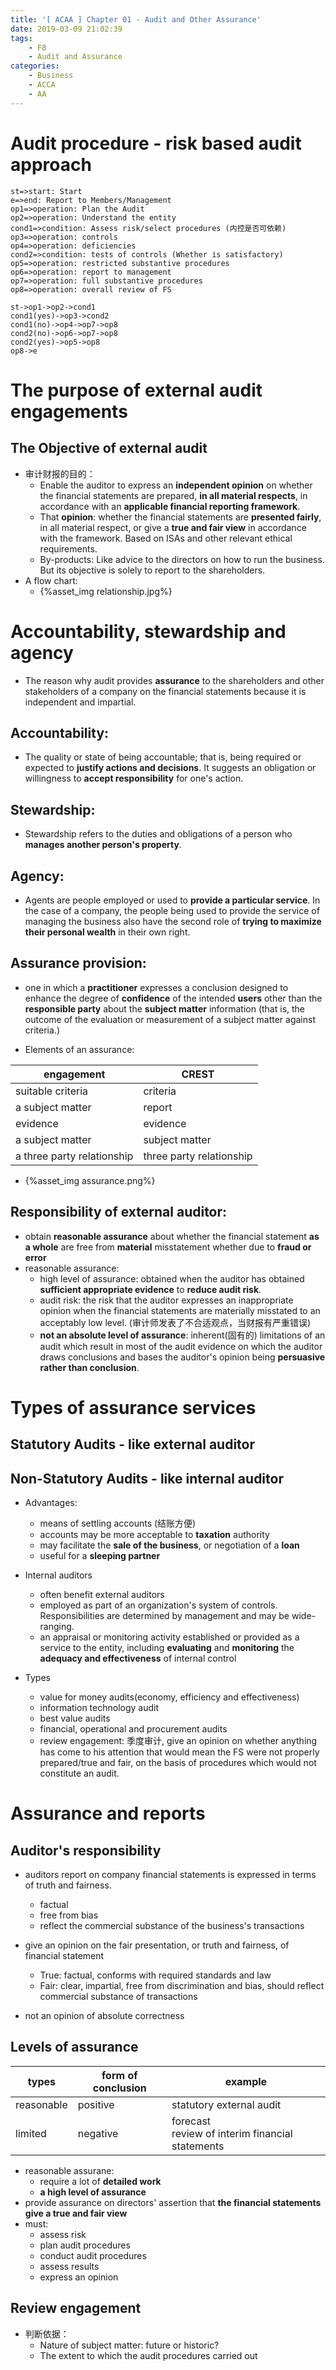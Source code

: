 ```yaml
---
title: '[ ACAA ] Chapter 01 - Audit and Other Assurance'
date: 2019-03-09 21:02:39
tags:
	- F8
	- Audit and Assurance
categories:
	- Business
	- ACCA
	- AA
---
```


# Audit procedure - risk based audit approach

```flow
st=>start: Start
e=>end: Report to Members/Management
op1=>operation: Plan the Audit
op2=>operation: Understand the entity
cond1=>condition: Assess risk/select procedures (内控是否可依赖)
op3=>operation: controls
op4=>operation: deficiencies
cond2=>condition: tests of controls (Whether is satisfactory)
op5=>operation: restricted substantive procedures
op6=>operation: report to management
op7=>operation: full substantive procedures
op8=>operation: overall review of FS

st->op1->op2->cond1
cond1(yes)->op3->cond2
cond1(no)->op4->op7->op8
cond2(no)->op6->op7->op8
cond2(yes)->op5->op8
op8->e
```
# The purpose of external audit engagements

## The Objective of external audit

- 审计财报的目的：
  - Enable the auditor to express an **independent opinion** on whether the financial statements are prepared, **in all material respects**, in accordance with an **applicable financial reporting framework**.
  - That **opinion**: whether the financial statements are **presented fairly**, in all material respect, or give a **true and fair view** in accordance with the framework. Based on ISAs and other relevant ethical requirements.
  - By-products: Like advice to the directors on how to run the business. But its objective is solely to report to the shareholders.
- A flow chart:
  - {%asset_img relationship.jpg%}

# Accountability, stewardship and agency

- The reason why audit provides **assurance** to the shareholders and other stakeholders of a company on the financial statements because it is independent and impartial.

## Accountability:

- The quality or state of being accountable; that is, being required or expected to **justify actions and decisions**. It suggests an obligation or willingness to **accept responsibility** for one's action.

## Stewardship:

- Stewardship refers to the duties and obligations of a person who **manages another person's property**.

## Agency:

- Agents are people employed or used to **provide a particular service**. In the case of a company, the people being used to provide the service of managing the business also have the second role of **trying to maximize their personal wealth** in their own right.

## Assurance provision:

- one in which a **practitioner** expresses a conclusion designed to enhance the degree of **confidence** of the intended **users** other than the **responsible party** about the **subject matter** information (that is, the outcome of the evaluation or measurement of a subject matter against criteria.)

- Elements of an assurance:

| engagement                 | CREST                    |
| -------------------------- | ------------------------ |
| suitable criteria          | criteria                 |
| a subject matter           | report                   |
| evidence                   | evidence                 |
| a subject matter           | subject matter           |
| a three party relationship | three party relationship |

- {%asset_img assurance.png%}

## Responsibility of external auditor:

- obtain **reasonable assurance** about whether the financial statement **as a whole** are free from  **material** misstatement whether due to **fraud or error**
- reasonable assurance:
  - high level of assurance: obtained when the auditor has obtained **sufficient appropriate evidence** to **reduce audit risk**.
  - audit risk: the risk that the auditor expresses an inappropriate opinion when the financial statements are materially misstated to an acceptably low level. (审计师发表了不合适观点，当财报有严重错误)
  - **not an absolute level of assurance**: inherent(固有的) limitations of an audit which result in most of the audit evidence on which the auditor draws conclusions and bases the auditor's opinion being **persuasive rather than conclusion**.

# Types of assurance services

## Statutory Audits - like external auditor

## Non-Statutory Audits - like internal auditor

- Advantages:
  - means of settling accounts (结账方便)
  - accounts may be more acceptable to **taxation** authority
  - may facilitate the **sale of the business**, or negotiation of a **loan**
  - useful for a **sleeping partner**

- Internal auditors
  - often benefit external auditors
  - employed as part of an organization's system of controls. Responsibilities are determined by management and may be wide-ranging.
  - an appraisal or monitoring activity established or provided as a service to the entity, including **evaluating** and **monitoring** the **adequacy and effectiveness** of internal control

- Types
  - value for money audits(economy, efficiency and effectiveness)
  - information technology audit
  - best value audits
  - financial, operational and procurement audits
  - review engagement: 季度审计, give an opinion on whether anything has come to his attention that would mean the FS were not properly prepared/true and fair, on the basis of procedures which would not constitute an audit.

# Assurance and reports

## Auditor's responsibility

- auditors report on company financial statements is expressed in terms of truth and fairness.
  - factual
  - free from bias
  - reflect the commercial substance of the business's transactions

- give an opinion on the fair presentation, or truth and fairness, of financial statement
  - True: factual, conforms with required standards and law
  - Fair: clear, impartial, free from discrimination and bias, should reflect commercial substance of transactions
- not an opinion of absolute correctness

## Levels of assurance

| types      | form of conclusion | example                                             |
| ---------- | ------------------ | --------------------------------------------------- |
| reasonable | positive           | statutory external audit                            |
| limited    | negative           | forecast <br>review of interim financial statements |

- reasonable assurane:
  - require a lot of **detailed work**
  - **a high level of assurance**
- provide assurance on directors' assertion that **the financial statements give a true and fair view**
- must:
  - assess risk
  - plan audit procedures
  - conduct audit procedures
  - assess results
  - express an opinion

## Review engagement

- 判断依据：
  - Nature of subject matter: future or historic?
  - The extent to which the audit procedures carried out